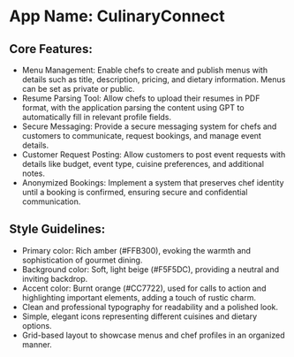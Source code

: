 # **App Name**: CulinaryConnect

## Core Features:

- Menu Management: Enable chefs to create and publish menus with details such as title, description, pricing, and dietary information. Menus can be set as private or public.
- Resume Parsing Tool: Allow chefs to upload their resumes in PDF format, with the application parsing the content using GPT to automatically fill in relevant profile fields.
- Secure Messaging: Provide a secure messaging system for chefs and customers to communicate, request bookings, and manage event details.
- Customer Request Posting: Allow customers to post event requests with details like budget, event type, cuisine preferences, and additional notes.
- Anonymized Bookings: Implement a system that preserves chef identity until a booking is confirmed, ensuring secure and confidential communication.

## Style Guidelines:

- Primary color: Rich amber (#FFB300), evoking the warmth and sophistication of gourmet dining.
- Background color: Soft, light beige (#F5F5DC), providing a neutral and inviting backdrop.
- Accent color: Burnt orange (#CC7722), used for calls to action and highlighting important elements, adding a touch of rustic charm.
- Clean and professional typography for readability and a polished look.
- Simple, elegant icons representing different cuisines and dietary options.
- Grid-based layout to showcase menus and chef profiles in an organized manner.